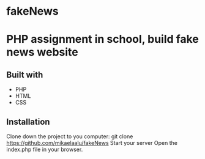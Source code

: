 # fakeNews

# PHP assignment in school, build fake news website


## Built with 
* PHP
* HTML
* CSS


## Installation 

Clone down the project to you computer:
git clone https://github.com/mikaelaalu/fakeNews
Start your server
Open the index.php file in your browser.

